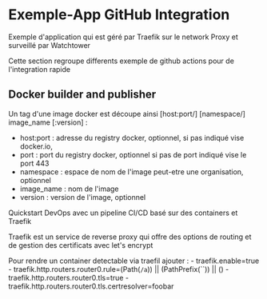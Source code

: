 # Exemple-App GitHub Integration

Exemple d'application qui est géré par Traefik sur le network Proxy et surveillé par Watchtower

Cette section regroupe differents exemple de github actions pour de l'integration rapide

## Docker builder and publisher

Un tag d'une image docker est découpe ainsi [host:port/] [namespace/] image_name [:version] :

- host:port : adresse du registry docker, optionnel, si pas indiqué vise docker.io,
- port : port du registry docker, optionnel si pas de port indiqué vise le port 443
- namespace : espace de nom de l'image peut-etre une organisation, optionnel
- image_name : nom de l'image
- version : version de l'image, optionnel

Quickstart DevOps avec un pipeline CI/CD basé sur des containers et Traefik

Traefik est un service de reverse proxy qui offre des options de routing et de gestion des certificats avec let's encrypt

Pour rendre un container detectable via traefil ajouter :
    - traefik.enable=true
    - traefik.http.routers.router0.rule=(Path(`/a`)) || (PathPrefix(``)) || ()
    - traefik.http.routers.router0.tls=true
    - traefik.http.routers.router0.tls.certresolver=foobar
